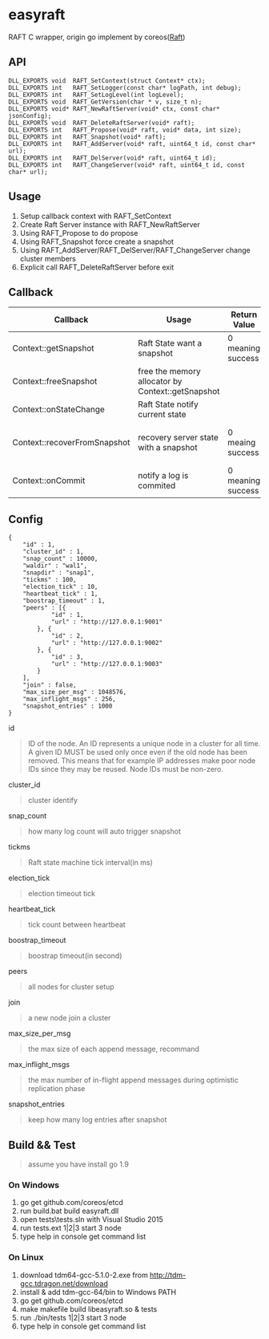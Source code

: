 # easyraft
RAFT C wrapper, origin go implement by coreos([Raft](https://github.com/coreos/etcd/tree/master/raft)) 

## API
```
DLL_EXPORTS void  RAFT_SetContext(struct Context* ctx);
DLL_EXPORTS int   RAFT_SetLogger(const char* logPath, int debug);
DLL_EXPORTS int   RAFT_SetLogLevel(int logLevel);
DLL_EXPORTS void  RAFT_GetVersion(char * v, size_t n);
DLL_EXPORTS void* RAFT_NewRaftServer(void* ctx, const char* jsonConfig);
DLL_EXPORTS void  RAFT_DeleteRaftServer(void* raft);
DLL_EXPORTS int   RAFT_Propose(void* raft, void* data, int size);
DLL_EXPORTS int   RAFT_Snapshot(void* raft);
DLL_EXPORTS int   RAFT_AddServer(void* raft, uint64_t id, const char* url);
DLL_EXPORTS int   RAFT_DelServer(void* raft, uint64_t id);
DLL_EXPORTS int   RAFT_ChangeServer(void* raft, uint64_t id, const char* url);
```
## Usage

1. Setup callback context with RAFT_SetContext
1. Create Raft Server instance with RAFT_NewRaftServer
1. Using RAFT_Propose to do propose
1. Using RAFT_Snapshot force create a snapshot
1. Using RAFT_AddServer/RAFT_DelServer/RAFT_ChangeServer change cluster members
1. Explicit call RAFT_DeleteRaftServer before exit

## Callback
Callback|Usage|Return Value|Comment
--------|-----|------------|------
Context::getSnapshot|Raft State want a snapshot|0 meaning success|
Context::freeSnapshot|free the memory allocator by Context::getSnapshot||
Context::onStateChange|Raft State notify current state||
Context::recoverFromSnapshot|recovery server state with a snapshot|0 meaing success|WARNING: return non-zero will panic
Context::onCommit|notify a log is commited|0 meaning success|

## Config
```
{
	"id" : 1,
	"cluster_id" : 1,
	"snap_count" : 10000,
	"waldir" : "wal1",
	"snapdir" : "snap1",
	"tickms" : 100,
	"election_tick" : 10,
	"heartbeat_tick" : 1,
	"boostrap_timeout" : 1,
	"peers" : [{
			"id" : 1,
			"url" : "http://127.0.0.1:9001"
		}, {
			"id" : 2,
			"url" : "http://127.0.0.1:9002"
		}, {
			"id" : 3,
			"url" : "http://127.0.0.1:9003"
		}
	],
	"join" : false,
	"max_size_per_msg" : 1048576,
	"max_inflight_msgs" : 256,
	"snapshot_entries" : 1000
}
```
id
>ID of the node. An ID represents a unique node in a cluster for all time. A given ID MUST be used only once even if the old node has been removed. This means that for example IP addresses make poor node IDs since they may be reused. Node IDs must be non-zero.

cluster_id
>cluster identify

snap_count
>how many log count will auto trigger snapshot

tickms
>Raft state machine tick interval(in ms) 

election_tick
>election timeout tick

heartbeat_tick
>tick count between heartbeat

boostrap_timeout
>boostrap timeout(in second)

peers
>all nodes for cluster setup

join
>a new node join a cluster

max_size_per_msg
>the max size of each append message, recommand 

max_inflight_msgs
>the max number of in-flight append messages during optimistic replication phase

snapshot_entries
>keep how many log entries after snapshot

## Build && Test
>assume you have install go 1.9
### On Windows
1. go get github.com/coreos/etcd
1. run build.bat build easyraft.dll
1. open tests\tests.sln with Visual Studio 2015
1. run tests.ext 1|2|3 start 3 node
1. type help in console get command list

### On Linux
1. download tdm64-gcc-5.1.0-2.exe from http://tdm-gcc.tdragon.net/download
1. install & add tdm-gcc-64/bin to Windows PATH
1. go get github.com/coreos/etcd
1. make makefile build libeasyraft.so & tests
1. run ./bin/tests 1|2|3 start 3 node
1. type help in console get command list
